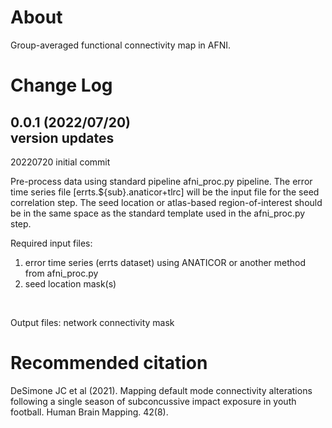 # About
Group-averaged functional connectivity map in AFNI.

Change Log
==========
0.0.1 (2022/07/20)<br/>version updates
------------------
20220720 initial commit


Pre-process data using standard pipeline afni_proc.py pipeline. The error time series file [errts.${sub}.anaticor+tlrc] will be the input file for the seed correlation step.
The seed location or atlas-based region-of-interest should be in the same space as the standard template used in the afni_proc.py step.



Required input files:
1. error time series (errts dataset) using ANATICOR or another method from afni_proc.py
2. seed location mask(s)

<br/>

Output files:
network connectivity mask

# Recommended citation
DeSimone JC et al (2021). Mapping default mode connectivity alterations following a single season of subconcussive impact exposure in youth football. Human Brain Mapping. 42(8).
